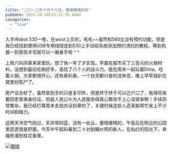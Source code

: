 ```yaml
---
title: "二〇一二年十月十八日，傻晴傻晴的天"
pubDate: 2012-10-18T13:21:35.000Z
categories: 
  - "live"
---
```


入手iRobot 530一枚，在woot上买的，吼吼~~虽然和560比没有预约功能，但是我已经找到使用USB专用线缆连到530上手动给系统添加预约清扫的教程，等到机器一到家技术宅就可以一展身手啦 ^ ^

上周六叫同事来家里玩，想了快一年了才实现。早晨在超市买了三百元的火锅材料，没想到最后吃剩好多，高估了八个人的战斗力。能在周末一起玩着Dota，吃着火锅，大家都很开心。还有奥利奥，一个白天都兴奋的没休息，晚上早早就趴在窝里扮死尸了。

房产证办好了，虽然拿到手的只是复印件，但是终于终于可以迁户口了，免得将来要回老家换身份证。但是人民公仆为人民服务得真心繁琐不上心没效率啊！手续异常繁杂，我已经打算周末去找办证刻章的了，关键时候这些人还真能帮忙省上不少时间和精力。

这两天冷空气刚过，天异常的蓝，没有一丝云，傻晴傻晴的，午饭后在附近的公园里逛逛很是舒服。今天中午起码看到二十对拍婚纱照的新人，在灿烂的阳光下，幸福弥漫到桂花香里。

[![](https://blog.liuweinan.com/wp-content/uploads/2012/10/C360_2012-10-18-12-14-55-1024x768.jpg "傻晴")](https://blog.liuweinan.com/wp-content/uploads/2012/10/C360_2012-10-18-12-14-55.jpg)
